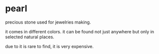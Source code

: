 # pearl
precious stone used for jewelries making.

it comes in different colors.
it can be found not just anywhere but only in selected natural places.

due to it is rare to find, it is very expensive.
